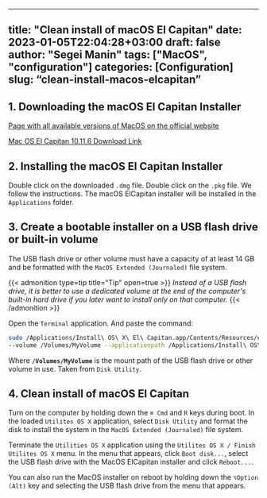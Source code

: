 
---
title: "Clean install of macOS El Capitan"
date: 2023-01-05T22:04:28+03:00
draft: false
author: "Segei Manin"
tags: ["MacOS", "configuration"]
categories: [Configuration]
slug: “clean-install-macos-elcapitan”
---


## 1. Downloading the macOS El Capitan Installer  <a id="1. Downloading the macOS El Capitan Installer"></a>

[Page with all available versions of MacOS on the official website](https://support.apple.com/ru-ru/HT211683)

[Mac OS El Capitan 10.11.6 Download Link](https://support.apple.com/ru-ru/HT211683)


## 2. Installing the macOS El Capitan Installer <a id="2. Установка установщика MacOS ElCapitan"></a>

Double click on the downloaded `.dmg` file. Double click on the `.pkg` file. We follow the instructions. The macOS ElCapitan installer will be installed in the `Applications` folder.


## 3. Create a bootable installer on a USB flash drive or built-in volume<a id="3. Create a bootable installer on a USB flash drive or built-in volume"></a>

The USB flash drive or other volume must have a capacity of at least 14 GB and be formatted with the `MacOS Extended (Journaled)` file system.

{{< admonition type=tip title="Tip" open=true >}}
*Instead of a USB flash drive, it is better to use a dedicated volume at the end of the computer's built-in hard drive if you later want to install only on that computer.*
{{< /admonition >}}

Open the `Terminal` application. And paste the command:

```bash
sudo /Applications/Install\ OS\ X\ El\ Capitan.app/Contents/Resources/createinstallmedia 
--volume /Volumes/MyVolume --applicationpath /Applications/Install\ OS\ X\ El\ Capitan.app
```
Where **`/Volumes/MyVolume`** is the mount path of the USB flash drive or other volume in use. Taken from `Disk Utility`.


## 4. Clean install of macOS El Capitan<a id="4. Clean install of macOS El Capitan"></a>

Turn on the computer by holding down the `⌘ Cmd` and `R` keys during boot. In the loaded `Utilites OS X` application, select `Disk Utility` and format the disk to install the system in the `MacOS Extended (Journaled)` file system.

Terminate the `Utilities OS X` application using the `Utilites OS X / Finish Utilites OS X` menu. In the menu that appears, click `Boot disk...`, select the USB flash drive with the MacOS ElCapitan installer and click `Reboot...`.

You can also run the MacOS installer on reboot by holding down the `⌥Option (Alt)` key and selecting the USB flash drive from the menu that appears.
